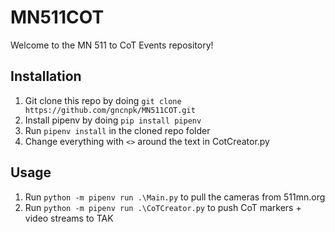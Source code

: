 # MN511COT

Welcome to the MN 511 to CoT Events repository!

## Installation

1. Git clone this repo by doing `git clone https://github.com/gncnpk/MN511COT.git`
2. Install pipenv by doing `pip install pipenv`
3. Run `pipenv install` in the cloned repo folder
4. Change everything with `<>` around the text in CotCreator.py

## Usage

1. Run `python -m pipenv run .\Main.py` to pull the cameras from 511mn.org
2. Run `python -m pipenv run .\CoTCreator.py` to push CoT markers + video streams to TAK
